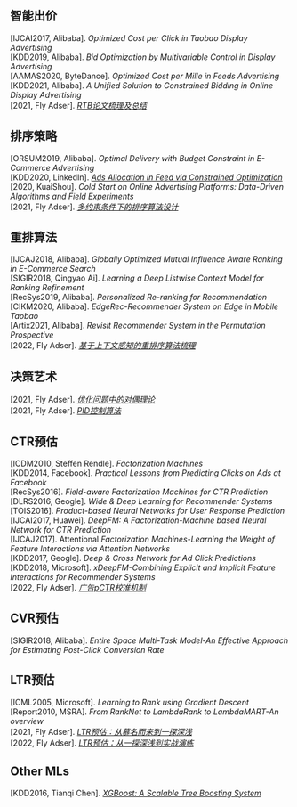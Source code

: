  ## 智能出价
 [IJCAI2017, Alibaba]. *Optimized Cost per Click in Taobao Display Advertising*   
 [KDD2019, Alibaba]. *Bid Optimization by Multivariable Control in Display Advertising*  
 [AAMAS2020, ByteDance]. *Optimized Cost per Mille in Feeds Advertising*   
 [KDD2021, Alibaba]. *A Unified Solution to Constrained Bidding in Online Display Advertising*      
 [2021, Fly Adser]. *[RTB论文梳理及总结](https://fly-adser.top/2021/12/29/RTBpapers/)*
 
 ## 排序策略
 [ORSUM2019, Alibaba]. *Optimal Delivery with Budget Constraint in E-Commerce Advertising*    
 [KDD2020, LinkedIn]. *[Ads Allocation in Feed via Constrained Optimization](https://fly-adser.top/2022/01/26/linkedinmerge/)*    
 [2020, KuaiShou]. *Cold Start on Online Advertising Platforms: Data-Driven Algorithms and Field Experiments*    
 [2021, Fly Adser]. *[多约束条件下的排序算法设计](https://fly-adser.top/2021/12/29/sortEquation/)*
 
 ## 重排算法
 [IJCAJ2018, Alibaba]. *Globally Optimized Mutual Influence Aware Ranking in E-Commerce Search*  
 [SIGIR2018, Qingyao Ai]. *Learning a Deep Listwise Context Model for Ranking Refinement*  
 [RecSys2019, Alibaba]. *Personalized Re-ranking for Recommendation*  
 [CIKM2020, Alibaba]. *EdgeRec-Recommender System on Edge in Mobile Taobao*  
 [Artix2021, Alibaba]. *Revisit Recommender System in the Permutation Prospective*   
 [2022, Fly Adser]. *[基于上下文感知的重排序算法梳理](https://fly-adser.top/2022/03/06/rerankalg/)*
 
 ## 决策艺术
 [2021, Fly Adser]. *[优化问题中的对偶理论](https://fly-adser.top/2021/12/28/linearProgram/)*  
 [2021, Fly Adser]. *[PID控制算法](https://fly-adser.top/2021/12/28/PID/)*  
 
 ## CTR预估
 [ICDM2010, Steffen Rendle]. *Factorization Machines*   
 [KDD2014, Facebook]. *Practical Lessons from Predicting Clicks on Ads at Facebook*  
 [RecSys2016]. *Field-aware Factorization Machines for CTR Prediction*      
 [DLRS2016, Geogle]. *Wide & Deep Learning for Recommender Systems*  
 [TOIS2016]. *Product-based Neural Networks for User Response Prediction*  
 [IJCAI2017, Huawei]. *DeepFM: A Factorization-Machine based Neural Network for CTR Prediction*  
 [IJCAJ2017]. Attentional *Factorization Machines-Learning the Weight of Feature Interactions via Attention Networks*  
 [KDD2017, Geogle]. *Deep & Cross Network for Ad Click Predictions*  
 [KDD2018, Microsoft]. *xDeepFM-Combining Explicit and Implicit Feature Interactions for Recommender Systems*  
 [2022, Fly Adser]. *[广告pCTR校准机制](https://fly-adser.top/2022/01/20/ctrcali/)*
 
 ## CVR预估
 [SIGIR2018, Alibaba]. *Entire Space Multi-Task Model-An Effective Approach for Estimating Post-Click Conversion Rate*
 
 ## LTR预估
 [ICML2005, Microsoft]. *Learning to Rank using Gradient Descent*  
 [Report2010, MSRA]. *From RankNet to LambdaRank to LambdaMART-An overview*   
 [2021, Fly Adser]. *[LTR预估：从慕名而来到一探深浅](https://fly-adser.top/2021/12/30/LTRpartA/)*  
 [2022, Fly Adser]. *[LTR预估：从一探深浅到实战演练](https://fly-adser.top/2022/02/06/LTRPartB/)*
 
 ## Other MLs 
 [KDD2016, Tianqi Chen]. *[XGBoost: A Scalable Tree Boosting System](https://fly-adser.top/2022/01/09/xgboost/)*

